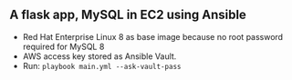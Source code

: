 ## A flask app, MySQL in EC2 using Ansible
- Red Hat Enterprise Linux 8 as base image because no root password required for MySQL 8
- AWS access key stored as Ansible Vault. 
- Run: `playbook main.yml --ask-vault-pass`
